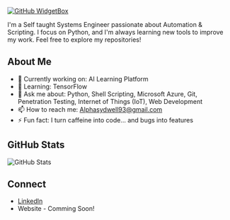 [![GitHub WidgetBox](https://github-widgetbox.vercel.app/api/profile?username=alphac137&data=followers,repositories,stars,commits)](https://github.com/Jurredr/github-widgetbox)

I'm a Self taught Systems Engineer passionate about Automation & Scripting. I focus on Python, and I'm always learning new tools to improve my work. Feel free to explore my repositories!

## About Me
- 🔭 Currently working on: AI Learning Platform
- 🌱 Learning: TensorFlow
- 💬 Ask me about: Python, Shell Scripting, Microsoft Azure, Git, Penetration Testing, Internet of Things (IoT), Web Development
- 📫 How to reach me: Alphasydwell93@gmail.com
- ⚡ Fun fact: I turn caffeine into code... and bugs into features


## GitHub Stats
![GitHub Stats](https://github-readme-stats.vercel.app/api?username=alphac137&show_icons=true&hide_title=true&count_private=true&theme=merko)

## Connect
- [LinkedIn](https://za.linkedin.com/in/alpha-sydwell-lebeloane)
- Website - Comming Soon!


<!---
AlphaC137/AlphaC137 is a ✨ special ✨ repository because its `README.md` (this file) appears on your GitHub profile.
You can click the Preview link to take a look at your changes.
--->
